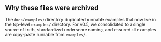 ## Why these files were archived

The `docs/examples/` directory duplicated runnable examples that now live in the top-level `examples/` directory. For v0.5, we consolidated to a single source of truth, standardized underscore naming, and ensured all examples are copy-paste runnable from `examples/`.


